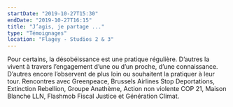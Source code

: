 ```yaml
---
startDate: "2019-10-27T15:30"
endDate: "2019-10-27T16:15"
title: "J’agis, je partage ..."
type: "Témoignages"
location: "Flagey - Studios 2 & 3"
---
```

Pour certains, la désobéissance est une pratique régulière. D’autres la vivent à travers l’engagement d’une ou d’un proche, d’une connaissance. D’autres encore l’observent de plus loin ou souhaitent la pratiquer à leur tour. Rencontres avec Greenpeace, Brussels Airlines Stop Deportations, Extinction Rebellion, Groupe Anathème, Action non violente COP 21, Maison Blanche LLN, Flashmob Fiscal Justice et Génération Climat.
